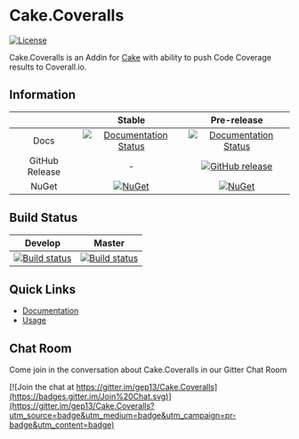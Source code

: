 # Cake.Coveralls

[![License](http://img.shields.io/:license-mit-blue.svg)](http://gep13.mit-license.org)

Cake.Coveralls is an Addin for [Cake](http://cakebuild.net/) with ability to push Code Coverage results to Coverall.io.

## Information

||Stable|Pre-release|
|:--:|:--:|:--:|
|Docs|[![Documentation Status](https://readthedocs.org/projects/cakecoveralls/badge/?version=stable)](http://cakecoveralls.readthedocs.org/en/stable/)|[![Documentation Status](https://readthedocs.org/projects/cakecoveralls/badge/?version=develop)](http://cakecoveralls.readthedocs.org/en/develop/)|
|GitHub Release|-|[![GitHub release](https://img.shields.io/github/release/gep13/Cake.Coveralls.svg)](https://github.com/gep13/Cake.Coveralls/releases/latest)|
|NuGet|[![NuGet](https://img.shields.io/nuget/v/Cake.Coveralls.svg)](https://www.nuget.org/packages/Cake.Coveralls)|[![NuGet](https://img.shields.io/nuget/vpre/Cake.Coveralls.svg)](https://www.nuget.org/packages/Cake.Coveralls)|

## Build Status

|Develop|Master|
|:--:|:--:|
|[![Build status](https://ci.appveyor.com/api/projects/status/n4mip8e484umq8p4/branch/develop?svg=true)](https://ci.appveyor.com/project/GaryEwanPark/cake-coveralls/branch/develop)|[![Build status](https://ci.appveyor.com/api/projects/status/n4mip8e484umq8p4/branch/develop?svg=true)](https://ci.appveyor.com/project/GaryEwanPark/cake-coveralls/branch/master)|

## Quick Links

- [Documentation](http://cakecoveralls.readthedocs.org/en/develop/)
- [Usage](http://cakecoveralls.readthedocs.org/en/develop/usage/)

## Chat Room
Come join in the conversation about Cake.Coveralls in our Gitter Chat Room

[![Join the chat at https://gitter.im/gep13/Cake.Coveralls](https://badges.gitter.im/Join%20Chat.svg)](https://gitter.im/gep13/Cake.Coveralls?utm_source=badge&utm_medium=badge&utm_campaign=pr-badge&utm_content=badge)
